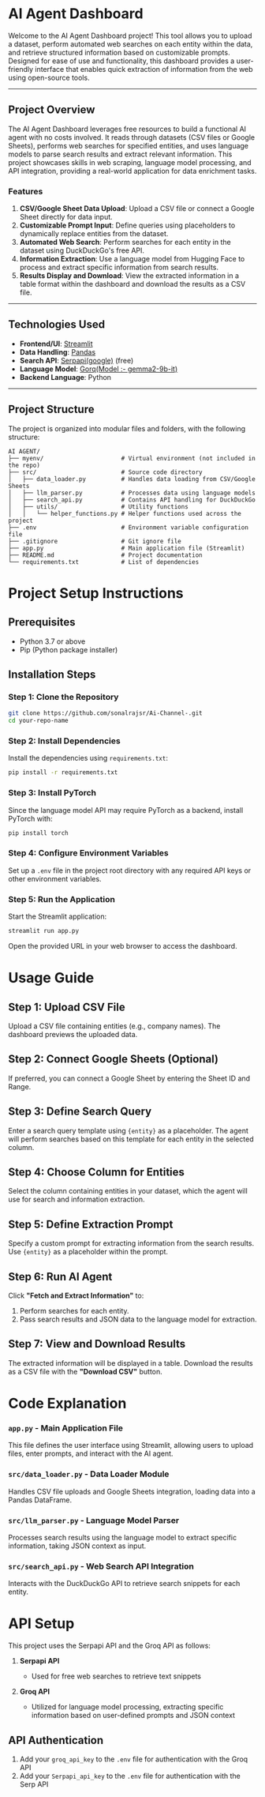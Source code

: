 # AI Agent Dashboard

Welcome to the AI Agent Dashboard project! This tool allows you to upload a dataset, perform automated web searches on each entity within the data, and retrieve structured information based on customizable prompts. Designed for ease of use and functionality, this dashboard provides a user-friendly interface that enables quick extraction of information from the web using open-source tools.

---

## Project Overview

The AI Agent Dashboard leverages free resources to build a functional AI agent with no costs involved. It reads through datasets (CSV files or Google Sheets), performs web searches for specified entities, and uses language models to parse search results and extract relevant information. This project showcases skills in web scraping, language model processing, and API integration, providing a real-world application for data enrichment tasks.

### Features
1. **CSV/Google Sheet Data Upload**: Upload a CSV file or connect a Google Sheet directly for data input.
2. **Customizable Prompt Input**: Define queries using placeholders to dynamically replace entities from the dataset.
3. **Automated Web Search**: Perform searches for each entity in the dataset using DuckDuckGo's free API.
4. **Information Extraction**: Use a language model from Hugging Face to process and extract specific information from search results.
5. **Results Display and Download**: View the extracted information in a table format within the dashboard and download the results as a CSV file.

---

## Technologies Used

- **Frontend/UI**: [Streamlit](https://streamlit.io/)
- **Data Handling**: [Pandas](https://pandas.pydata.org/)
- **Search API**: [Serpapi(google)](https://serpapi.com/) (free)
- **Language Model**: [Gorq(Model :- gemma2-9b-it)](https://groq.com/)
- **Backend Language**: Python

---

## Project Structure

The project is organized into modular files and folders, with the following structure:

```plaintext
AI AGENT/
├── myenv/                      # Virtual environment (not included in the repo)
├── src/                        # Source code directory
│   ├── data_loader.py          # Handles data loading from CSV/Google Sheets
│   ├── llm_parser.py           # Processes data using language models
│   ├── search_api.py           # Contains API handling for DuckDuckGo
│   ├── utils/                  # Utility functions
│   │   └── helper_functions.py # Helper functions used across the project
├── .env                        # Environment variable configuration file
├── .gitignore                  # Git ignore file
├── app.py                      # Main application file (Streamlit)
├── README.md                   # Project documentation
└── requirements.txt            # List of dependencies
```

# Project Setup Instructions

## Prerequisites
* Python 3.7 or above
* Pip (Python package installer)

## Installation Steps

### Step 1: Clone the Repository
```bash
git clone https://github.com/sonalrajsr/Ai-Channel-.git
cd your-repo-name
```

### Step 2: Install Dependencies
Install the dependencies using `requirements.txt`:
```bash
pip install -r requirements.txt
```

### Step 3: Install PyTorch
Since the language model API may require PyTorch as a backend, install PyTorch with:
```bash
pip install torch
```

### Step 4: Configure Environment Variables
Set up a `.env` file in the project root directory with any required API keys or other environment variables.

### Step 5: Run the Application
Start the Streamlit application:
```bash
streamlit run app.py
```
Open the provided URL in your web browser to access the dashboard.

# Usage Guide

## Step 1: Upload CSV File
Upload a CSV file containing entities (e.g., company names). The dashboard previews the uploaded data.

## Step 2: Connect Google Sheets (Optional)
If preferred, you can connect a Google Sheet by entering the Sheet ID and Range.

## Step 3: Define Search Query
Enter a search query template using `{entity}` as a placeholder. The agent will perform searches based on this template for each entity in the selected column.

## Step 4: Choose Column for Entities
Select the column containing entities in your dataset, which the agent will use for search and information extraction.

## Step 5: Define Extraction Prompt
Specify a custom prompt for extracting information from the search results. Use `{entity}` as a placeholder within the prompt.

## Step 6: Run AI Agent
Click **"Fetch and Extract Information"** to:
1. Perform searches for each entity.
2. Pass search results and JSON data to the language model for extraction.

## Step 7: View and Download Results
The extracted information will be displayed in a table. Download the results as a CSV file with the **"Download CSV"** button.

# Code Explanation

### `app.py` - Main Application File
This file defines the user interface using Streamlit, allowing users to upload files, enter prompts, and interact with the AI agent.

### `src/data_loader.py` - Data Loader Module
Handles CSV file uploads and Google Sheets integration, loading data into a Pandas DataFrame.

### `src/llm_parser.py` - Language Model Parser
Processes search results using the language model to extract specific information, taking JSON context as input.

### `src/search_api.py` - Web Search API Integration
Interacts with the DuckDuckGo API to retrieve search snippets for each entity.

# API Setup

This project uses the Serpapi API and the Groq API as follows:

1. **Serpapi API**
   - Used for free web searches to retrieve text snippets

2. **Groq API**
   - Utilized for language model processing, extracting specific information based on user-defined prompts and JSON context

## API Authentication
1. Add your `groq_api_key` to the `.env` file for authentication with the Groq API
2. Add your `Serpapi_api_key` to the `.env` file for authentication with the Serp API